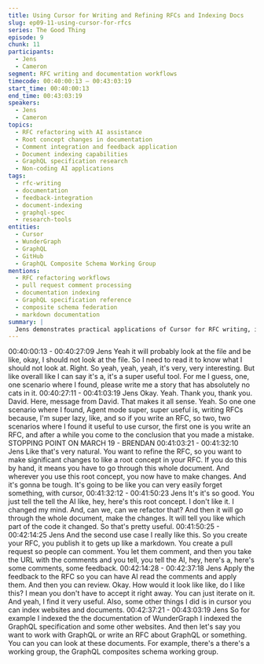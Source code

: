 ```yaml
---
title: Using Cursor for Writing and Refining RFCs and Indexing Docs
slug: ep09-11-using-cursor-for-rfcs
series: The Good Thing
episode: 9
chunk: 11
participants:
  - Jens
  - Cameron
segment: RFC writing and documentation workflows
timecode: 00:40:00:13 – 00:43:03:19
start_time: 00:40:00:13
end_time: 00:43:03:19
speakers:
  - Jens
  - Cameron
topics:
  - RFC refactoring with AI assistance
  - Root concept changes in documentation
  - Comment integration and feedback application
  - Document indexing capabilities
  - GraphQL specification research
  - Non-coding AI applications
tags:
  - rfc-writing
  - documentation
  - feedback-integration
  - document-indexing
  - graphql-spec
  - research-tools
entities:
  - Cursor
  - WunderGraph
  - GraphQL
  - GitHub
  - GraphQL Composite Schema Working Group
mentions:
  - RFC refactoring workflows
  - pull request comment processing
  - documentation indexing
  - GraphQL specification reference
  - composite schema federation
  - markdown documentation
summary: |
  Jens demonstrates practical applications of Cursor for RFC writing, including automated refactoring of root concepts throughout documents and integrating pull request feedback. He also shows how document indexing enables research by cross-referencing against GraphQL specifications and working group documentation.
---
```


00:40:00:13 - 00:40:27:09
Jens
Yeah it will probably look at the file and be like, okay, I should not look at the file. So I need to
read it to know what I should not look at. Right. So yeah, yeah, yeah, it's very, very interesting.
But like overall like I can say it's a, it's a super useful tool. For me I guess, one, one scenario
where I found, please write me a story that has absolutely no cats in it.
00:40:27:11 - 00:41:03:19
Jens
Okay. Yeah. Thank you, thank you. David. Here, message from David. That makes it all sense.
Yeah. So one one scenario where I found, Agent mode super, super useful is, writing RFCs
because, I'm super lazy, like, and so if you write an RFC, so two, two scenarios where I found it
useful to use cursor, the first one is you write an RFC, and after a while you come to the
conclusion that you made a mistake.
STOPPING POINT ON MARCH 19 - BRENDAN
00:41:03:21 - 00:41:32:10
Jens
Like that's very natural. You want to refine the RFC, so you want to make significant changes to
like a root concept in your RFC. If you do this by hand, it means you have to go through this
whole document. And wherever you use this root concept, you now have to make changes. And
it's gonna be tough. It's going to be like you can very easily forget something, with cursor,
00:41:32:12 - 00:41:50:23
Jens
It's it's so good. You just tell the tell the AI like, hey, here's this root concept. I don't like it. I
changed my mind. And, can we, can we refactor that? And then it will go through the whole
document, make the changes. It will tell you like which part of the code it changed. So that's
pretty useful.
00:41:50:25 - 00:42:14:25
Jens
And the second use case I really like this. So you create your RFC, you publish it to gets up like
a markdown. You create a pull request so people can comment. You let them comment, and
then you take the URL with the comments and you tell, you tell the AI, hey, here's a, here's
some comments, some feedback.
00:42:14:28 - 00:42:37:18
Jens
Apply the feedback to the RFC so you can have AI read the comments and apply them. And
then you can review. Okay. How would it look like like, do I like this? I mean you don't have to
accept it right away. You can just iterate on it. And yeah, I find it very useful. Also, some other
things I did is in cursor you can index websites and documents.
00:42:37:21 - 00:43:03:19
Jens
So for example I indexed the the documentation of WunderGraph I indexed the GraphQL
specification and some other websites. And then let's say you want to work with GraphQL or
write an RFC about GraphQL or something. You can you can look at these documents. For
example, there's a there's a working group, the GraphQL composites schema working group.